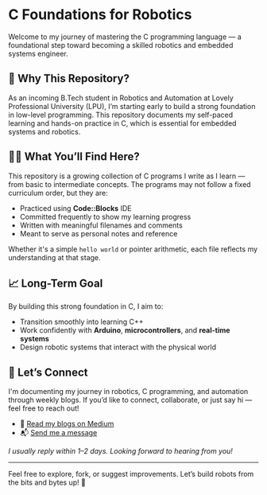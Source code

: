 # C Foundations for Robotics

Welcome to my journey of mastering the C programming language — a foundational step toward becoming a skilled robotics and embedded systems engineer.

## 🚀 Why This Repository?

As an incoming B.Tech student in Robotics and Automation at Lovely Professional University (LPU), I’m starting early to build a strong foundation in low-level programming. This repository documents my self-paced learning and hands-on practice in C, which is essential for embedded systems and robotics.

## 🧑‍💻 What You’ll Find Here?

This repository is a growing collection of C programs I write as I learn — from basic to intermediate concepts. The programs may not follow a fixed curriculum order, but they are:
- Practiced using **Code::Blocks** IDE
- Committed frequently to show my learning progress
- Written with meaningful filenames and comments
- Meant to serve as personal notes and reference

Whether it's a simple `hello world` or pointer arithmetic, each file reflects my understanding at that stage.

## 📈 Long-Term Goal

By building this strong foundation in C, I aim to:
- Transition smoothly into learning C++
- Work confidently with **Arduino**, **microcontrollers**, and **real-time systems**
- Design robotic systems that interact with the physical world

## 📡 Let’s Connect

I'm documenting my journey in robotics, C programming, and automation through weekly blogs. If you’d like to connect, collaborate, or just say hi — feel free to reach out!

- 📝 [Read my blogs on Medium](https://medium.com/@satyarthshree45)
- 📬 [Send me a message](https://forms.gle/jhqSoW97Umgp585w6)

_I usually reply within 1–2 days. Looking forward to hearing from you!_


---

Feel free to explore, fork, or suggest improvements. Let’s build robots from the bits and bytes up! 🤖
